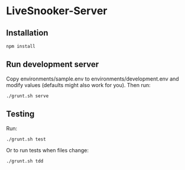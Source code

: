 LiveSnooker-Server
==================
Installation
------------
```
npm install
```

Run development server
------------
Copy environments/sample.env to environments/development.env and modify values (defaults might also work for you). Then run:
```
./grunt.sh serve
```

Testing
-------
Run:
```
./grunt.sh test
```

Or to run tests when files change:
```
./grunt.sh tdd
```
